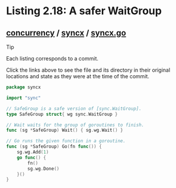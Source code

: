 # Listing 2.18: A safer WaitGroup

## [concurrency](https://github.com/inancgumus/gobyexample/blob/b63221b2d5b6fd59446ea65eb6ed3d014a116085/concurrency) / [syncx](https://github.com/inancgumus/gobyexample/blob/b63221b2d5b6fd59446ea65eb6ed3d014a116085/concurrency/syncx) / [syncx.go](https://github.com/inancgumus/gobyexample/blob/b63221b2d5b6fd59446ea65eb6ed3d014a116085/concurrency/syncx/syncx.go)

> [!TIP]
> Each listing corresponds to a commit.
>
> Click the links above to see the file and its directory in their original locations and state as they were at the time of the commit.

```go
package syncx

import "sync"

// SafeGroup is a safe version of [sync.WaitGroup].
type SafeGroup struct{ wg sync.WaitGroup }

// Wait waits for the group of goroutines to finish.
func (sg *SafeGroup) Wait() { sg.wg.Wait() }

// Go runs the given function in a goroutine.
func (sg *SafeGroup) Go(fn func()) {
	sg.wg.Add(1)
	go func() {
		fn()
		sg.wg.Done()
	}()
}
```

